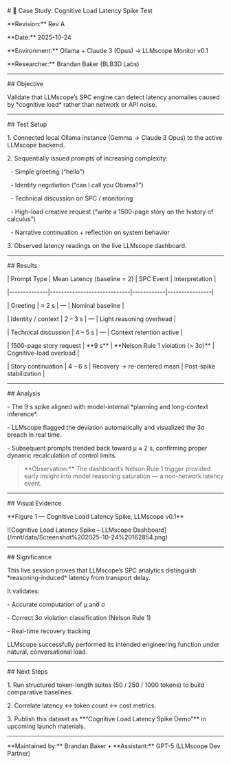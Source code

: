 \# 🧠 Case Study: Cognitive Load Latency Spike Test  

\*\*Revision:\*\* Rev A  

\*\*Date:\*\* 2025-10-24  

\*\*Environment:\*\* Ollama + Claude 3 (Opus) → LLMscope Monitor v0.1  

\*\*Researcher:\*\* Brandan Baker (BLB3D Labs)  



---



\## Objective  

Validate that LLMscope’s SPC engine can detect latency anomalies caused by \*cognitive load\* rather than network or API noise.



---



\## Test Setup  

1\. Connected local Ollama instance (Gemma → Claude 3 Opus) to the active LLMscope backend.  

2\. Sequentially issued prompts of increasing complexity:  

&nbsp;  - Simple greeting (“hello”)  

&nbsp;  - Identity negotiation (“can I call you Obama?”)  

&nbsp;  - Technical discussion on SPC / monitoring  

&nbsp;  - High-load creative request (“write a 1500-page story on the history of calculus”)  

&nbsp;  - Narrative continuation + reflection on system behavior  

3\. Observed latency readings on the live LLMscope dashboard.



---



\## Results  



| Prompt Type | Mean Latency (baseline = 2) | SPC Event | Interpretation |

|--------------|-----------------------------|------------|----------------|

| Greeting | ≈ 2 s | — | Nominal baseline |

| Identity / context | 2 – 3 s | — | Light reasoning overhead |

| Technical discussion | 4 – 5 s | — | Context retention active |

| 1500-page story request | \*\*9 s\*\* | \*\*Nelson Rule 1 violation (> 3σ)\*\* | Cognitive-load overload |

| Story continuation | 4 – 6 s | Recovery → re-centered mean | Post-spike stabilization |



---



\## Analysis  

\- The 9 s spike aligned with model-internal \*planning and long-context inference\*.  

\- LLMscope flagged the deviation automatically and visualized the 3σ breach in real time.  

\- Subsequent prompts trended back toward μ ≈ 2 s, confirming proper dynamic recalculation of control limits.  



> \*\*Observation:\*\* The dashboard’s Nelson Rule 1 trigger provided early insight into model reasoning saturation — a non-network latency event.



---



\## Visual Evidence  



\*\*Figure 1 — Cognitive Load Latency Spike, LLMscope v0.1\*\*  

!\[Cognitive Load Latency Spike – LLMscope Dashboard](/mnt/data/Screenshot%202025-10-24%20162854.png)



---



\## Significance  

This live session proves that LLMscope’s SPC analytics distinguish \*reasoning-induced\* latency from transport delay.  

It validates:  

\- Accurate computation of μ and σ  

\- Correct 3σ violation classification (Nelson Rule 1)  

\- Real-time recovery tracking  



LLMscope successfully performed its intended engineering function under natural, conversational load.



---



\## Next Steps  

1\. Run structured token-length suites (50 / 250 / 1000 tokens) to build comparative baselines.  

2\. Correlate latency ↔ token count ↔ cost metrics.  

3\. Publish this dataset as \*\*“Cognitive Load Latency Spike Demo”\*\* in upcoming launch materials.  



---



\*\*Maintained by:\*\* Brandan Baker  •  \*\*Assistant:\*\* GPT-5 (LLMscope Dev Partner)  




